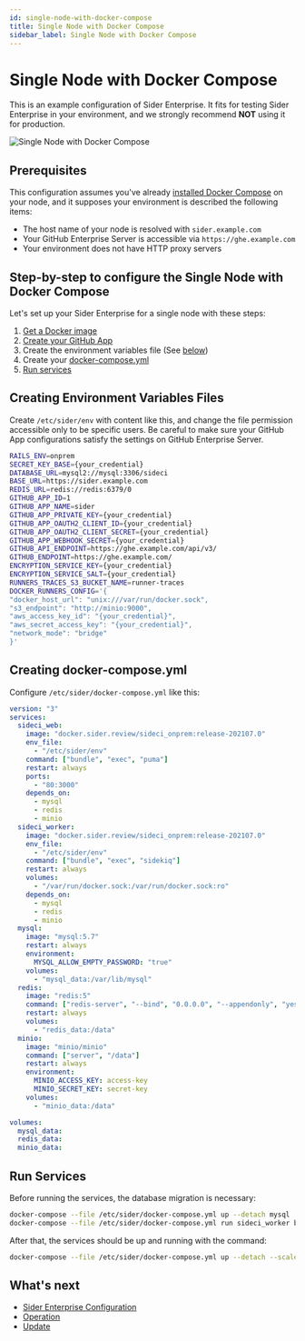 ```yaml
---
id: single-node-with-docker-compose
title: Single Node with Docker Compose
sidebar_label: Single Node with Docker Compose
---
```


# Single Node with Docker Compose

This is an example configuration of Sider Enterprise. It fits for testing Sider Enterprise in your environment, and we strongly recommend **NOT** using it for production.

![Single Node with Docker Compose](https://app.lucidchart.com/publicSegments/view/463f20c8-59dd-4443-893f-95343411b572/image.png)

## Prerequisites

This configuration assumes you've already [installed Docker Compose](https://docs.docker.com/compose/install/) on your node, and it supposes your environment is described the following items:

- The host name of your node is resolved with `sider.example.com`
- Your GitHub Enterprise Server is accessible via `https://ghe.example.com`
- Your environment does not have HTTP proxy servers

## Step-by-step to configure the Single Node with Docker Compose

Let's set up your Sider Enterprise for a single node with these steps:

1. [Get a Docker image](../installation.md#get-docker-image)
2. [Create your GitHub App](../github.md#registering-a-github-app)
3. Create the environment variables file (See [below](#creating-environment-variables-files))
4. Create your [docker-compose.yml](#creating-docker-composeyml)
5. [Run services](#run-services)

## Creating Environment Variables Files

Create `/etc/sider/env` with content like this, and change the file permission accessible only to be specific users. Be careful to make sure your GitHub App configurations satisfy the settings on GitHub Enterprise Server.

```bash
RAILS_ENV=onprem
SECRET_KEY_BASE={your_credential}
DATABASE_URL=mysql2://mysql:3306/sideci
BASE_URL=https://sider.example.com
REDIS_URL=redis://redis:6379/0
GITHUB_APP_ID=1
GITHUB_APP_NAME=sider
GITHUB_APP_PRIVATE_KEY={your_credential}
GITHUB_APP_OAUTH2_CLIENT_ID={your_credential}
GITHUB_APP_OAUTH2_CLIENT_SECRET={your_credential}
GITHUB_APP_WEBHOOK_SECRET={your_credential}
GITHUB_API_ENDPOINT=https://ghe.example.com/api/v3/
GITHUB_ENDPOINT=https://ghe.example.com/
ENCRYPTION_SERVICE_KEY={your_credential}
ENCRYPTION_SERVICE_SALT={your_credential}
RUNNERS_TRACES_S3_BUCKET_NAME=runner-traces
DOCKER_RUNNERS_CONFIG='{
"docker_host_url": "unix:///var/run/docker.sock",
"s3_endpoint": "http://minio:9000",
"aws_access_key_id": "{your_credential}",
"aws_secret_access_key": "{your_credential}",
"network_mode": "bridge"
}'
```

## Creating docker-compose.yml

Configure `/etc/sider/docker-compose.yml` like this:

```yaml
version: "3"
services:
  sideci_web:
    image: "docker.sider.review/sideci_onprem:release-202107.0"
    env_file:
      - "/etc/sider/env"
    command: ["bundle", "exec", "puma"]
    restart: always
    ports:
      - "80:3000"
    depends_on:
      - mysql
      - redis
      - minio
  sideci_worker:
    image: "docker.sider.review/sideci_onprem:release-202107.0"
    env_file:
      - "/etc/sider/env"
    command: ["bundle", "exec", "sidekiq"]
    restart: always
    volumes:
      - "/var/run/docker.sock:/var/run/docker.sock:ro"
    depends_on:
      - mysql
      - redis
      - minio
  mysql:
    image: "mysql:5.7"
    restart: always
    environment:
      MYSQL_ALLOW_EMPTY_PASSWORD: "true"
    volumes:
      - "mysql_data:/var/lib/mysql"
  redis:
    image: "redis:5"
    command: ["redis-server", "--bind", "0.0.0.0", "--appendonly", "yes"]
    restart: always
    volumes:
      - "redis_data:/data"
  minio:
    image: "minio/minio"
    command: ["server", "/data"]
    restart: always
    environment:
      MINIO_ACCESS_KEY: access-key
      MINIO_SECRET_KEY: secret-key
    volumes:
      - "minio_data:/data"

volumes:
  mysql_data:
  redis_data:
  minio_data:
```

## Run Services

Before running the services, the database migration is necessary:

```bash
docker-compose --file /etc/sider/docker-compose.yml up --detach mysql
docker-compose --file /etc/sider/docker-compose.yml run sideci_worker bundle exec rails db:setup
```

After that, the services should be up and running with the command:

```bash
docker-compose --file /etc/sider/docker-compose.yml up --detach --scale sideci_worker=2
```

## What's next

- [Sider Enterprise Configuration](../config.md)
- [Operation](../operation.md)
- [Update](../updating.md)
